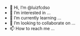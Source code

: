 - 👋 Hi, I’m @luizfcdso
- 👀 I’m interested in ...
- 🌱 I’m currently learning ...
- 💞️ I’m looking to collaborate on ...
- 📫 How to reach me ...

<!---
luizfcdso/luizfcdso is a ✨ special ✨ repository because its `README.md` (this file) appears on your GitHub profile.
You can click the Preview link to take a look at your changes.
--->
